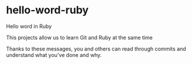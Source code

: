 hello-word-ruby
===============

Hello word in Ruby

This projects allow us to learn Git and Ruby at the same time

Thanks to these messages, you and others can read through commits and understand what you’ve done and why.
